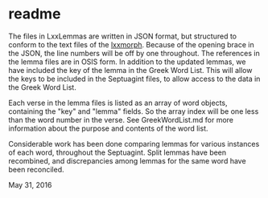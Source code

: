 #	readme

The files in LxxLemmas are written in JSON format, but structured to
conform to the text files of the [lxxmorph][1].  Because of the
opening brace in the JSON, the line numbers will be off by one
throughout.  The references in the lemma files are in OSIS form.  In
addition to the updated lemmas, we have included the key of the lemma
in the Greek Word List.  This will allow the keys to be included in the
Septuagint files, to allow access to the data in the Greek Word List.

Each verse in the lemma files is listed as an array of word objects,
containing the "key" and "lemma" fields.  So the array index will be
one less than the word number in the verse.  See GreekWordList.md for
more information about the purpose and contents of the word list.

Considerable work has been done comparing lemmas for various instances
of each word, throughout the Septuagint.  Split lemmas have been
recombined, and discrepancies among lemmas for the same word have been
reconciled.

May 31, 2016

[1]: http://ccat.sas.upenn.edu/gopher/text/religion/biblical/lxxmorph/